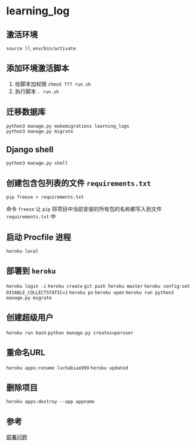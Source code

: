 # learning_log

## 激活环境

`source ll_env/bin/activate`

## 添加环境激活脚本

1. 给脚本加权限 `chmod 777 run.sh`
2. 执行脚本 `. run.sh`

## 迁移数据库

```
python3 manage.py makemigrations learning_logs
python3 manage.py migrate
```

## Django shell

`python3 manage.py shell`

## 创建包含包列表的文件 `requirements.txt`

`pip freeze > requirements.txt`

命令 `freeze` 让 `pip` 将项目中当前安装的所有包的名称都写入到文件 `requirements.txt` 中

## 启动 Procfile 进程

`heroku local`

## 部署到 `heroku`

`heroku login -i`
`heroku create`
`git push heroku master`
`heroku config:set DISABLE_COLLECTSTATIC=1`
`heroku ps`
`heroku open`
`heroku run python3 manage.py migrate`

## 创建超级用户

`heroku run bash`
`python manage.py createsuperuser`

## 重命名URL

`heroku apps:rename lvchabiao999`
`heroku updated`

## 删除项目

`heroku apps:destroy --app appname`

## 参考

[部署问题](https://stackoverflow.com/questions/36665889/collectstatic-error-while-deploying-django-app-to-heroku)
